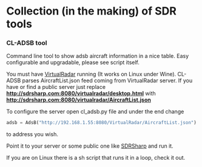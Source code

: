 # Collection (in the making) of SDR tools

### CL-ADSB tool

Command line tool to show adsb aircraft information in a nice table.
Easy configurable and upgradable, please see script itself.

You must have [VirtualRadar](http://www.virtualradarserver.co.uk/download.aspx) running (It works on Linux under Wine).
CL-ADSB parses AircraftList.json feed coming from VirtualRadar server. If you have or find a public server just replace
**http://sdrsharp.com:8080/virtualradar/desktop.html**
with
**http://sdrsharp.com:8080/virtualradar/AircraftList.json**

To configure the server open cl_adsb.py file and under the end change
```python
adsb = AdsB("http://192.168.1.55:8080/VirtualRadar/AircraftList.json")
```
to address you wish.

Point it to your server or some public one like [SDRSharp](http://sdrsharp.com:8080/virtualradar/desktop.html) and run it.

If you are on Linux there is a sh script that runs it in a loop, check it out.
